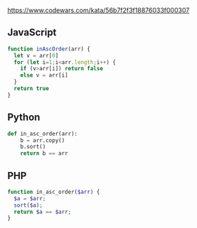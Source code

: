 https://www.codewars.com/kata/56b7f2f3f18876033f000307

## JavaScript
```js
function inAscOrder(arr) {
  let v = arr[0]
  for (let i=1;i<arr.length;i++) {
    if (v>arr[i]) return false
    else v = arr[i]
  }
  return true
}
```

## Python
```python
def in_asc_order(arr):
    b = arr.copy()
    b.sort()
    return b == arr
```

## PHP
```php
function in_asc_order($arr) {
  $a = $arr;
  sort($a);
  return $a == $arr;
}
```
